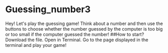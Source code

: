 # Guessing_number3
Hey! 
Let's play the guessing game!
Think about a number and then use the buttons to choose whether the number guessed by the computer is too big or too small if the computer guessed the number!
##How to start?
Download the file. Open in Terminal. Go to the page displayed in the terminal and play your game!
